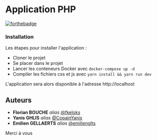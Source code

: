 # Application PHP

[![forthebadge](http://forthebadge.com/images/badges/built-with-love.svg)](http://forthebadge.com) 

### Installation

Les étapes pour installer l'application :

* Cloner le projet
* Se placer dans le projet
* Lancer les conteneurs Docker avec `docker-compose up -d`
* Compiler les fichiers css et js avec `yarn install && yarn run dev`

L'application sera alors disponible à l'adresse http://localhost

## Auteurs

* **Florian BOUCHE** _alias_ [@fkeloks](https://gitlab.com/fkeloks)
* **Yanis GHLIS** _alias_ [@CopainYanis](https://gitlab.com/CopainYanis)
* **Emilien GELLAERTS** _alias_ [@emilienglts](https://gitlab.com/emilienglts)

Merci à vous
